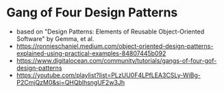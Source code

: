 # Gang of Four Design Patterns
- based on "Design Patterns: Elements of Reusable Object-Oriented Software" by Gemma, et al.
- https://ronnieschaniel.medium.com/object-oriented-design-patterns-explained-using-practical-examples-84807445b092
- https://www.digitalocean.com/community/tutorials/gangs-of-four-gof-design-patterns
- https://youtube.com/playlist?list=PLzUU0F4LPfLEA3CSLy-WiBg-P2CmjQzM0&si=QHQblhsngUF2w3Jh